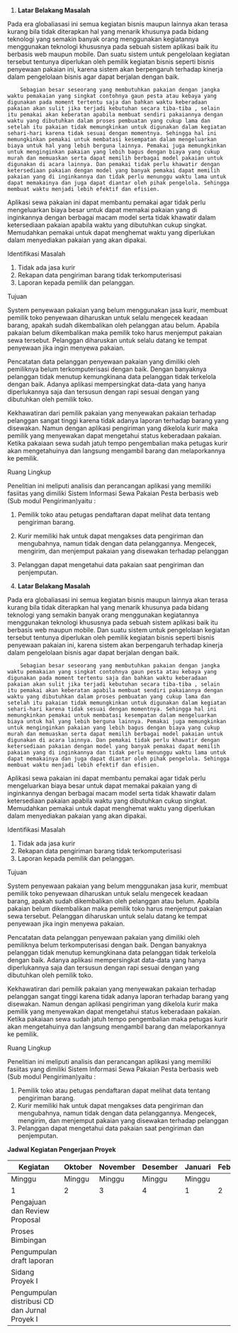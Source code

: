 1. **Latar  Belakang  Masalah**

Pada era globaliasasi ini semua kegiatan bisnis maupun lainnya akan terasa kurang bila tidak diterapkan hal yang menarik khusunya pada bidang teknologi yang semakin banyak orang menggunakan kegiatannya menggunakan teknologi khususnya pada sebuah sistem aplikasi baik itu berbasis web maupun mobile. Dan suatu sistem untuk pengelolaan kegiatan tersebut tentunya diperlukan oleh pemilik kegiatan bisnis seperti bisnis penyewaan pakaian ini, karena sistem akan berpengaruh terhadap kinerja dalam pengelolaan bisnis agar dapat berjalan dengan baik.

        Sebagian besar seseorang yang membutuhkan pakaian dengan jangka waktu pemakaian yang singkat contohnya gaun pesta atau kebaya yang digunakan pada moment tertentu saja dan bahkan waktu keberadaan pakaian akan sulit jika terjadi kebutuhan secara tiba-tiba , selain itu pemakai akan keberatan apabila membuat sendiri pakaiannya dengan waktu yang dibutuhkan dalam proses pembuatan yang cukup lama dan setelah itu pakaian tidak memungkinkan untuk digunakan dalam kegiatan sehari-hari karena tidak sesuai dengan momentnya. Sehingga hal ini memungkinkan pemakai untuk membatasi kesempatan dalam mengeluarkan biaya untuk hal yang lebih berguna lainnya. Pemakai juga memungkinkan untuk menginginkan pakaian yang lebih bagus dengan biaya yang cukup murah dan memuaskan serta dapat memilih berbagai model pakaian untuk digunakan di acara lainnya. Dan pemakai tidak perlu khawatir dengan ketersediaan pakaian dengan model yang banyak pemakai dapat memilih pakaian yang di inginkannya dan tidak perlu menunggu waktu lama untuk dapat memakainya dan juga dapat diantar oleh pihak pengelola. Sehingga membuat waktu menjadi lebih efektif dan efisien.

Aplikasi sewa pakaian ini dapat membantu pemakai agar tidak perlu mengeluarkan biaya besar untuk dapat memakai pakaian yang di inginkannya dengan berbagai macam model serta tidak khawatir dalam ketersediaan pakaian apabila waktu yang dibutuhkan cukup singkat. Memudahkan pemakai untuk dapat menghemat waktu yang diperlukan dalam menyediakan pakaian yang akan dipakai.

Identifikasi Masalah

1. Tidak ada jasa kurir
2. Rekapan data pengiriman barang tidak terkomputerisasi
3. Laporan kepada pemilik dan pelanggan.

Tujuan

System penyewaan pakaian yang belum menggunakan jasa kurir, membuat pemilik toko penyewaan diharuskan untuk selalu mengecek keadaan barang, apakah sudah dikembalikan oleh pelanggan atau belum. Apabila pakaian belum dikembalikan maka pemilik toko harus menjemput pakaian sewa tersebut. Pelanggan diharuskan untuk selalu datang ke tempat penyewaan jika ingin menyewa pakaian.

Pencatatan data pelanggan penyewaan pakaian yang dimiliki oleh pemiliknya belum terkomputerisasi dengan baik. Dengan banyaknya pelanggan tidak menutup kemungkinana data pelanggan tidak terkelola dengan baik. Adanya aplikasi mempersingkat data-data yang hanya diperlukannya saja dan tersusun dengan rapi sesuai dengan yang dibutuhkan oleh pemilik toko.

Kekhawatiran dari pemilik pakaian yang menyewakan pakaian terhadap pelanggan sangat tinggi karena tidak adanya laporan terhadap barang yang disewakan. Namun dengan aplikasi pengiriman yang dikelola kurir maka pemilik yang menyewakan dapat mengetahui status keberadaan pakaian. Ketika pakaiaan sewa sudah jatuh tempo pengembalian maka petugas kurir akan mengetahuinya dan langsung mengambil barang dan melaporkannya ke pemilik.

Ruang Lingkup

Penelitian ini meliputi analisis dan perancangan aplikasi yang memiliki fasiitas yang dimiliki Sistem Informasi Sewa Pakaian Pesta berbasis web (Sub modul Pengiriman)yaitu :

1. Pemilik toko atau petugas pendaftaran dapat melihat data tentang pengiriman barang.
2. Kurir memiliki hak untuk dapat mengakses data pengiriman dan mengubahnya, namun tidak dengan data pelanggannya. Mengecek, mengirim, dan menjemput pakaian yang disewakan terhadap pelanggan
3. Pelanggan dapat mengetahui data pakaian saat pengiriman dan penjemputan.

1. **Latar  Belakang  Masalah**

Pada era globaliasasi ini semua kegiatan bisnis maupun lainnya akan terasa kurang bila tidak diterapkan hal yang menarik khusunya pada bidang teknologi yang semakin banyak orang menggunakan kegiatannya menggunakan teknologi khususnya pada sebuah sistem aplikasi baik itu berbasis web maupun mobile. Dan suatu sistem untuk pengelolaan kegiatan tersebut tentunya diperlukan oleh pemilik kegiatan bisnis seperti bisnis penyewaan pakaian ini, karena sistem akan berpengaruh terhadap kinerja dalam pengelolaan bisnis agar dapat berjalan dengan baik.

        Sebagian besar seseorang yang membutuhkan pakaian dengan jangka waktu pemakaian yang singkat contohnya gaun pesta atau kebaya yang digunakan pada moment tertentu saja dan bahkan waktu keberadaan pakaian akan sulit jika terjadi kebutuhan secara tiba-tiba , selain itu pemakai akan keberatan apabila membuat sendiri pakaiannya dengan waktu yang dibutuhkan dalam proses pembuatan yang cukup lama dan setelah itu pakaian tidak memungkinkan untuk digunakan dalam kegiatan sehari-hari karena tidak sesuai dengan momentnya. Sehingga hal ini memungkinkan pemakai untuk membatasi kesempatan dalam mengeluarkan biaya untuk hal yang lebih berguna lainnya. Pemakai juga memungkinkan untuk menginginkan pakaian yang lebih bagus dengan biaya yang cukup murah dan memuaskan serta dapat memilih berbagai model pakaian untuk digunakan di acara lainnya. Dan pemakai tidak perlu khawatir dengan ketersediaan pakaian dengan model yang banyak pemakai dapat memilih pakaian yang di inginkannya dan tidak perlu menunggu waktu lama untuk dapat memakainya dan juga dapat diantar oleh pihak pengelola. Sehingga membuat waktu menjadi lebih efektif dan efisien.

Aplikasi sewa pakaian ini dapat membantu pemakai agar tidak perlu mengeluarkan biaya besar untuk dapat memakai pakaian yang di inginkannya dengan berbagai macam model serta tidak khawatir dalam ketersediaan pakaian apabila waktu yang dibutuhkan cukup singkat. Memudahkan pemakai untuk dapat menghemat waktu yang diperlukan dalam menyediakan pakaian yang akan dipakai.

Identifikasi Masalah

1. Tidak ada jasa kurir
2. Rekapan data pengiriman barang tidak terkomputerisasi
3. Laporan kepada pemilik dan pelanggan.

Tujuan

System penyewaan pakaian yang belum menggunakan jasa kurir, membuat pemilik toko penyewaan diharuskan untuk selalu mengecek keadaan barang, apakah sudah dikembalikan oleh pelanggan atau belum. Apabila pakaian belum dikembalikan maka pemilik toko harus menjemput pakaian sewa tersebut. Pelanggan diharuskan untuk selalu datang ke tempat penyewaan jika ingin menyewa pakaian.

Pencatatan data pelanggan penyewaan pakaian yang dimiliki oleh pemiliknya belum terkomputerisasi dengan baik. Dengan banyaknya pelanggan tidak menutup kemungkinana data pelanggan tidak terkelola dengan baik. Adanya aplikasi mempersingkat data-data yang hanya diperlukannya saja dan tersusun dengan rapi sesuai dengan yang dibutuhkan oleh pemilik toko.

Kekhawatiran dari pemilik pakaian yang menyewakan pakaian terhadap pelanggan sangat tinggi karena tidak adanya laporan terhadap barang yang disewakan. Namun dengan aplikasi pengiriman yang dikelola kurir maka pemilik yang menyewakan dapat mengetahui status keberadaan pakaian. Ketika pakaiaan sewa sudah jatuh tempo pengembalian maka petugas kurir akan mengetahuinya dan langsung mengambil barang dan melaporkannya ke pemilik.

Ruang Lingkup

Penelitian ini meliputi analisis dan perancangan aplikasi yang memiliki fasiitas yang dimiliki Sistem Informasi Sewa Pakaian Pesta berbasis web (Sub modul Pengiriman)yaitu :

1. Pemilik toko atau petugas pendaftaran dapat melihat data tentang pengiriman barang.
2. Kurir memiliki hak untuk dapat mengakses data pengiriman dan mengubahnya, namun tidak dengan data pelanggannya. Mengecek, mengirim, dan menjemput pakaian yang disewakan terhadap pelanggan
3. Pelanggan dapat mengetahui data pakaian saat pengiriman dan penjemputan.

**Jadwal Kegiatan Pengerjaan Proyek**

| Kegiatan | Oktober | November | Desember | Januari | Februari |
| --- | --- | --- | --- | --- | --- |
| Minggu | Minggu | Minggu | Minggu | Minggu |
| 1 | 2 | 3 | 4 | 1 | 2 | 3 | 4 | 1 | 2 | 3 | 4 | 1 | 2 | 3 | 4 | 1 | 2 | 3 | 4 |
| Pengajuan dan Review Proposal | | | | | | | | | | | | | | | | | | | | |
| Proses Bimbingan | | | | | | | | | | | | | | | | | | | | |
| Pengumpulan draft laporan | | | | | | | | | | | | | | | | | | | | |
| Sidang Proyek I | | | | | | | | | | | | | | | | | | | | |
| Pengumpulan distribusi CD dan Jurnal Proyek I | | | | | | | | | | | | | | | | | | | | |